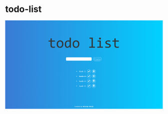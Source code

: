 # todo-list

![Print of application page](https://raw.githubusercontent.com/iwilliam317/todo-list/master/public/demo.png?token=ABJ3I2E27H3YABDR5CWBOX25RTCFY)
